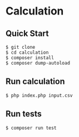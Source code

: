 # Calculation

Quick Start
-----------

```shell
$ git clone
$ cd calculation
$ composer install
$ composer dump-autoload
```

Run calculation
-----------

```shell
$ php index.php input.csv
```

Run tests
-----------

```shell
$ composer run test
```
